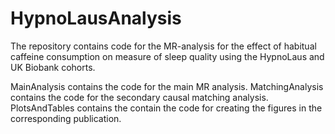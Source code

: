 # HypnoLausAnalysis

The repository contains code for the MR-analysis for the effect of habitual caffeine consumption on measure of sleep quality using the HypnoLaus and UK Biobank cohorts. 

MainAnalysis contains the code for the main MR analysis.
MatchingAnalysis contains the code for the secondary causal matching analysis.
PlotsAndTables contains the contain the code for creating the figures in the corresponding publication.